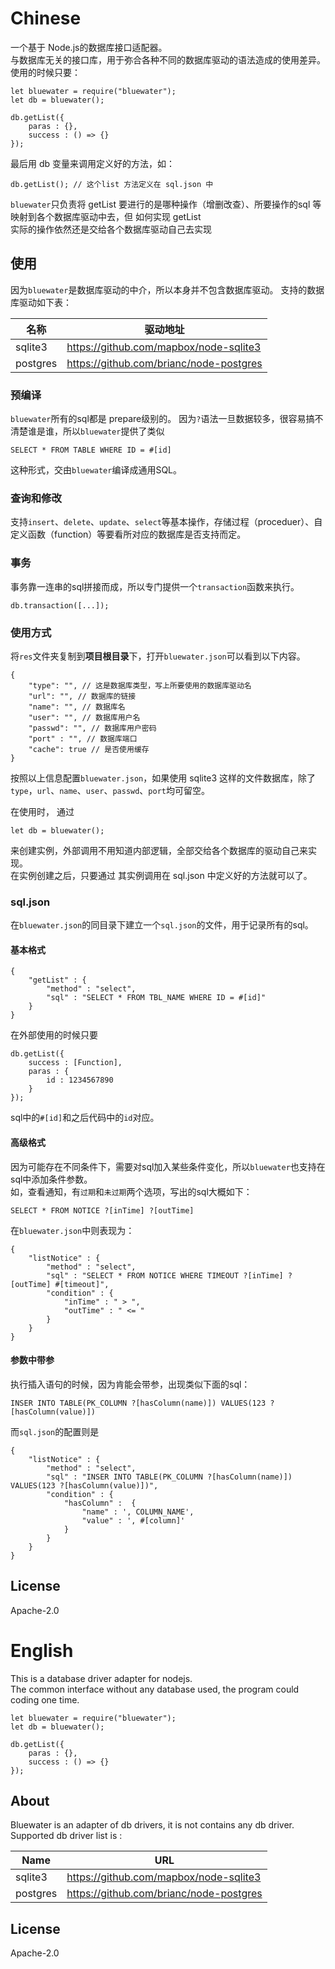 # Chinese
一个基于 Node.js的数据库接口适配器。  
与数据库无关的接口库，用于弥合各种不同的数据库驱动的语法造成的使用差异。  
使用的时候只要：

```
let bluewater = require("bluewater");
let db = bluewater();

db.getList({
	paras : {},
	success : () => {}
});
```

最后用 db 变量来调用定义好的方法，如：
```
db.getList(); // 这个list 方法定义在 sql.json 中
```
`bluewater`只负责将 getList 要进行的是哪种操作（增删改查）、所要操作的sql 等  
映射到各个数据库驱动中去，但 如何实现 getList  
实际的操作依然还是交给各个数据库驱动自己去实现

## 使用
因为`bluewater`是数据库驱动的中介，所以本身并不包含数据库驱动。
支持的数据库驱动如下表：

| 名称 | 驱动地址 |
| --- | --- |
| sqlite3 | https://github.com/mapbox/node-sqlite3 |
| postgres | https://github.com/brianc/node-postgres |

### 预编译
`bluewater`所有的sql都是 prepare级别的。
因为`?`语法一旦数据较多，很容易搞不清楚谁是谁，所以`bluewater`提供了类似
```
SELECT * FROM TABLE WHERE ID = #[id]
```
这种形式，交由`bluewater`编译成通用SQL。

### 查询和修改
支持`insert`、`delete`、`update`、`select`等基本操作，存储过程（proceduer）、自定义函数（function）等要看所对应的数据库是否支持而定。

### 事务
事务靠一连串的sql拼接而成，所以专门提供一个`transaction`函数来执行。
```
db.transaction([...]);
```

### 使用方式
将`res`文件夹复制到**项目根目录**下，打开`bluewater.json`可以看到以下内容。
```
{
	"type": "", // 这是数据库类型，写上所要使用的数据库驱动名
	"url": "", // 数据库的链接
	"name": "", // 数据库名
	"user": "", // 数据库用户名
	"passwd": "", // 数据库用户密码
	"port" : "", // 数据库端口
	"cache": true // 是否使用缓存
}
```

按照以上信息配置`bluewater.json`，如果使用 sqlite3 这样的文件数据库，除了`type`，`url`、`name`、`user`、`passwd`、`port`均可留空。

在使用时， 通过
```
let db = bluewater();
```
来创建实例，外部调用不用知道内部逻辑，全部交给各个数据库的驱动自己来实现。  
在实例创建之后，只要通过 其实例调用在 sql.json 中定义好的方法就可以了。

### sql.json
在`bluewater.json`的同目录下建立一个`sql.json`的文件，用于记录所有的sql。

#### 基本格式
```
{
	"getList" : {
		"method" : "select",
		"sql" : "SELECT * FROM TBL_NAME WHERE ID = #[id]"
	}
}
```

在外部使用的时候只要
```
db.getList({
	success : [Function],
	paras : {
		id : 1234567890
	}
});
```
sql中的`#[id]`和之后代码中的`id`对应。

#### 高级格式
因为可能存在不同条件下，需要对sql加入某些条件变化，所以`bluewater`也支持在sql中添加条件参数。  
如，查看通知，有`过期`和`未过期`两个选项，写出的sql大概如下：
```
SELECT * FROM NOTICE ?[inTime] ?[outTime]
```
在`bluewater.json`中则表现为：
```
{
	"listNotice" : {
		"method" : "select",
		"sql" : "SELECT * FROM NOTICE WHERE TIMEOUT ?[inTime] ?[outTime] #[timeout]",
		"condition" : {
			"inTime" : " > ",
			"outTime" : " <= "
		}
	}
}
```

#### 参数中带参
执行插入语句的时候，因为肯能会带参，出现类似下面的sql：
```
INSER INTO TABLE(PK_COLUMN ?[hasColumn(name)]) VALUES(123 ?[hasColumn(value)])
```
而`sql.json`的配置则是
```
{
	"listNotice" : {
		"method" : "select",
		"sql" : "INSER INTO TABLE(PK_COLUMN ?[hasColumn(name)]) VALUES(123 ?[hasColumn(value)])",
		"condition" : {
			"hasColumn" :  {
				"name" : ', COLUMN_NAME',
				"value" : ', #[column]'
			}
		}
	}
}
```

## License
Apache-2.0


# English

This is a database driver adapter for nodejs.  
The common interface without any database used, the program could coding one time.   

```
let bluewater = require("bluewater");
let db = bluewater();

db.getList({
	paras : {},
	success : () => {}
});
```

## About
Bluewater is an adapter of db drivers, it is not contains any db driver.  
Supported db driver list is :

| Name | URL |
| --- | --- |
| sqlite3 | https://github.com/mapbox/node-sqlite3 |
| postgres | https://github.com/brianc/node-postgres |

## License
Apache-2.0


